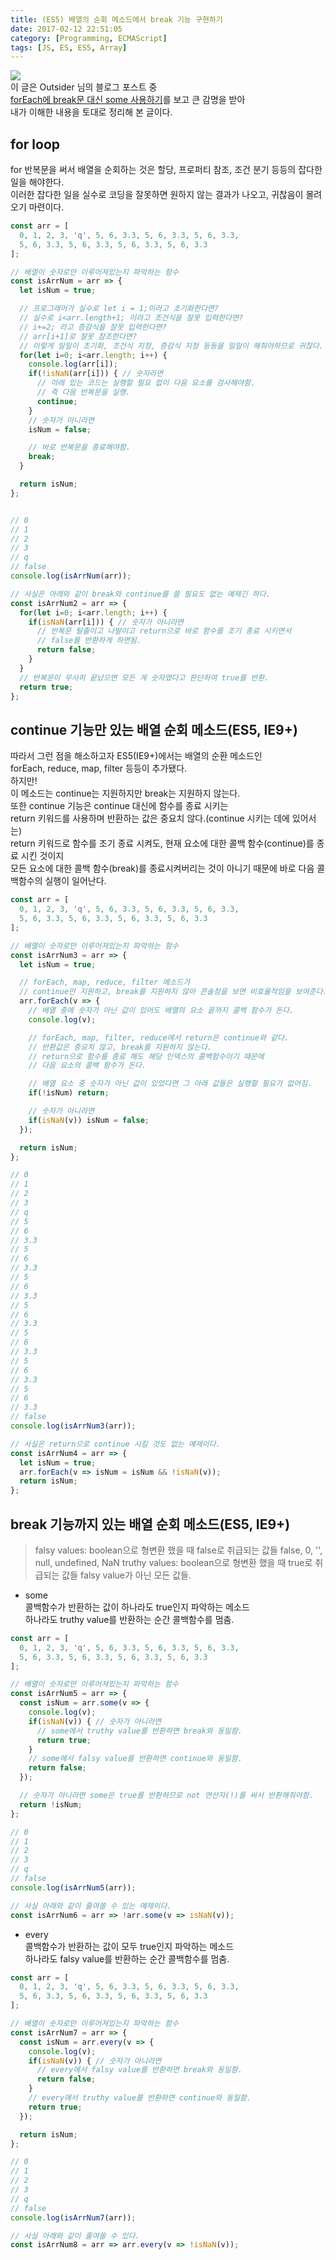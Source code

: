 ```yaml
---
title: (ES5) 배열의 순회 메소드에서 break 기능 구현하기
date: 2017-02-12 22:51:05
category: [Programming, ECMAScript]
tags: [JS, ES, ES5, Array]
---
```

![](thumb.png)  
이 글은 Outsider 님의 블로그 포스트 중  
[forEach에 break문 대신 some 사용하기](https://blog.outsider.ne.kr/847)를 보고 큰 감명을 받아  
내가 이해한 내용을 토대로 정리해 본 글이다.

## for loop
for 반복문을 써서 배열을 순회하는 것은 할당, 프로퍼티 참조, 조건 분기 등등의 잡다한 일을 해야한다.  
이러한 잡다한 일을 실수로 코딩을 잘못하면 원하지 않는 결과가 나오고, 귀찮음이 몰려오기 마련이다.  
```javascript
const arr = [
  0, 1, 2, 3, 'q', 5, 6, 3.3, 5, 6, 3.3, 5, 6, 3.3,
  5, 6, 3.3, 5, 6, 3.3, 5, 6, 3.3, 5, 6, 3.3
];

// 배열이 숫자로만 이루어져있는지 파악하는 함수
const isArrNum = arr => {
  let isNum = true;

  // 프로그래머가 실수로 let i = 1;이라고 초기화한다면?
  // 실수로 i<arr.length+1; 이라고 조건식을 잘못 입력한다면?
  // i+=2; 라고 증감식을 잘못 입력한다면?
  // arr[i+1]로 잘못 참조한다면?
  // 이렇게 일일이 초기화, 조건식 지정, 증감식 지정 등등을 일일이 해줘야하므로 귀찮다.
  for(let i=0; i<arr.length; i++) {
    console.log(arr[i]);
    if(!isNaN(arr[i])) { // 숫자라면
      // 아래 있는 코드는 실행할 필요 없이 다음 요소를 검사해야함.
      // 즉 다음 반복문을 실행.
      continue;
    }
    // 숫자가 아니라면
    isNum = false;

    // 바로 반복문을 종료해야함.
    break;
  }

  return isNum;
};


// 0
// 1
// 2
// 3
// q
// false
console.log(isArrNum(arr));

// 사실은 아래와 같이 break와 continue를 쓸 필요도 없는 예제긴 하다.
const isArrNum2 = arr => {
  for(let i=0; i<arr.length; i++) {
    if(isNaN(arr[i])) { // 숫자가 아니라면
      // 반복문 탈출이고 나발이고 return으로 바로 함수를 조기 종료 시키면서
      // false를 반환하게 하면됨.
      return false;
    }
  }
  // 반복문이 무사히 끝났으면 모든 게 숫자였다고 판단하여 true를 반환.
  return true;
};
```

## continue 기능만 있는 배열 순회 메소드(ES5, IE9+)
따라서 그런 점을 해소하고자 ES5(IE9+)에서는 배열의 순환 메소드인  
forEach, reduce, map, filter 등등이 추가됐다.  
하지만!  
이 메소드는 continue는 지원하지만 break는 지원하지 않는다.  
또한 continue 기능은 continue 대신에 함수를 종료 시키는  
return 키워드를 사용하며 반환하는 값은 중요치 않다.(continue 시키는 데에 있어서는)  
return 키워드로 함수를 조기 종료 시켜도, 현재 요소에 대한 콜백 함수(continue)를 종료 시킨 것이지  
모든 요소에 대한 콜백 함수(break)를 종료시켜버리는 것이 아니기 때문에 바로 다음 콜백함수의 실행이 일어난다.  
```javascript
const arr = [
  0, 1, 2, 3, 'q', 5, 6, 3.3, 5, 6, 3.3, 5, 6, 3.3,
  5, 6, 3.3, 5, 6, 3.3, 5, 6, 3.3, 5, 6, 3.3
];

// 배열이 숫자로만 이루어져있는지 파악하는 함수
const isArrNum3 = arr => {
  let isNum = true;

  // forEach, map, reduce, filter 메소드가
  // continue만 지원하고, break를 지원하지 않아 콘솔창을 보면 비효율적임을 보여준다.
  arr.forEach(v => {
    // 배열 중에 숫자가 아닌 값이 있어도 배열의 요소 끝까지 콜백 함수가 돈다.
    console.log(v);

    // forEach, map, filter, reduce에서 return은 continue와 같다.
    // 반환값은 중요치 않고, break를 지원하지 않는다.
    // return으로 함수를 종료 해도 해당 인덱스의 콜백함수이기 때문에
    // 다음 요소의 콜백 함수가 돈다.

    // 배열 요소 중 숫자가 아닌 값이 있었다면 그 아래 값들은 실행할 필요가 없어짐.
    if(!isNum) return;

    // 숫자가 아니라면
    if(isNaN(v)) isNum = false;
  });

  return isNum;
};

// 0
// 1
// 2
// 3
// q
// 5
// 6
// 3.3
// 5
// 6
// 3.3
// 5
// 6
// 3.3
// 5
// 6
// 3.3
// 5
// 6
// 3.3
// 5
// 6
// 3.3
// 5
// 6
// 3.3
// false
console.log(isArrNum3(arr));

// 사실은 return으로 continue 시킬 것도 없는 예제이다.
const isArrNum4 = arr => {
  let isNum = true;
  arr.forEach(v => isNum = isNum && !isNaN(v));
  return isNum;
};
```

## break 기능까지 있는 배열 순회 메소드(ES5, IE9+)
> falsy values: boolean으로 형변환 했을 때 false로 취급되는 값들
  false, 0, '', null, undefined, NaN
  truthy values: boolean으로 형변환 했을 때 true로 취급되는 값들
  falsy value가 아닌 모든 값들.

* some  
콜백함수가 반환하는 값이 하나라도 true인지 파악하는 메소드  
하나라도 truthy value를 반환하는 순간 콜백함수를 멈춤.
```javascript
const arr = [
  0, 1, 2, 3, 'q', 5, 6, 3.3, 5, 6, 3.3, 5, 6, 3.3,
  5, 6, 3.3, 5, 6, 3.3, 5, 6, 3.3, 5, 6, 3.3
];

// 배열이 숫자로만 이루어져있는지 파악하는 함수
const isArrNum5 = arr => {
  const isNum = arr.some(v => {
    console.log(v);
    if(isNaN(v)) { // 숫자가 아니라면
      // some에서 truthy value를 반환하면 break와 동일함.
      return true;
    }
    // some에서 falsy value를 반환하면 continue와 동일함.
    return false;
  });

  // 숫자가 아니라면 some은 true를 반환하므로 not 연산자(!)를 써서 반환해줘야함.
  return !isNum;
};

// 0
// 1
// 2
// 3
// q
// false
console.log(isArrNum5(arr));

// 사실 아래와 같이 줄여쓸 수 있는 예제이다.
const isArrNum6 = arr => !arr.some(v => isNaN(v));
```
* every  
콜백함수가 반환하는 값이 모두 true인지 파악하는 메소드  
하나라도 falsy value를 반환하는 순간 콜백함수를 멈춤.
```javascript
const arr = [
  0, 1, 2, 3, 'q', 5, 6, 3.3, 5, 6, 3.3, 5, 6, 3.3,
  5, 6, 3.3, 5, 6, 3.3, 5, 6, 3.3, 5, 6, 3.3
];

// 배열이 숫자로만 이루어져있는지 파악하는 함수
const isArrNum7 = arr => {
  const isNum = arr.every(v => {
    console.log(v);
    if(isNaN(v)) { // 숫자가 아니라면
      // every에서 falsy value를 반환하면 break와 동일함.
      return false;
    }
    // every에서 truthy value를 반환하면 continue와 동일함.
    return true;
  });

  return isNum;
};

// 0
// 1
// 2
// 3
// q
// false
console.log(isArrNum7(arr));

// 사실 아래와 같이 줄여쓸 수 있다.
const isArrNum8 = arr => arr.every(v => !isNaN(v));
```